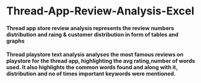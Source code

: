 # Thread-App-Review-Analysis-Excel

#### Thread app store review analysis represents the review numbers distribution and raing & customer distribution in form of tables and graphs

#### Thread playstore text analysis analyses the most famous reviews on playstore for the thread app, highlighting the avg rating,number of words used. It also highlights the common words found and along with it, distribution and no of times important keywords were mentioned.
